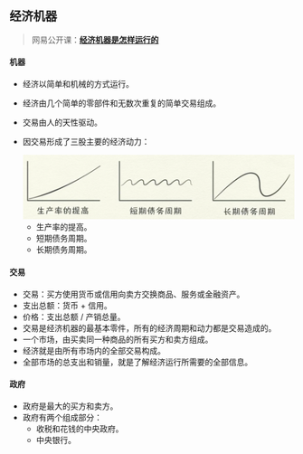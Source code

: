 ## 经济机器

> 网易公开课：[**经济机器是怎样运行的**](http://open.163.com/newview/movie/free?pid=MBPO9ED98&mid=MBPO9S8IQ)



#### 机器

- 经济以简单和机械的方式运行。

- 经济由几个简单的零部件和无数次重复的简单交易组成。

- 交易由人的天性驱动。

- 因交易形成了三股主要的经济动力：

    <img src="../../../../images/SSPD004/lib/ray-dalio/economic-machine/dongli.png" width="500px">

  - 生产率的提高。
  - 短期债务周期。
  - 长期债务周期。



#### 交易

- 交易：买方使用货币或信用向卖方交换商品、服务或金融资产。
- 支出总额：货币 + 信用。
- 价格：支出总额 / 产销总量。
- 交易是经济机器的最基本零件，所有的经济周期和动力都是交易造成的。
- 一个市场，由买卖同一种商品的所有买方和卖方组成。
- 经济就是由所有市场内的全部交易构成。
- 全部市场的总支出和销量，就是了解经济运行所需要的全部信息。



#### 政府

- 政府是最大的买方和卖方。
- 政府有两个组成部分：
  - 收税和花钱的中央政府。
  - 中央银行。
